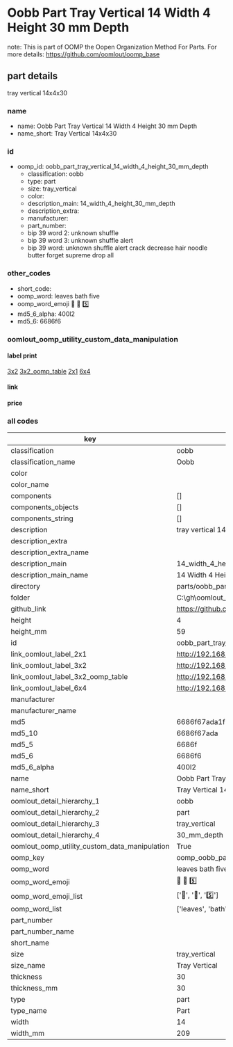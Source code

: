 # Oobb Part Tray Vertical 14 Width 4 Height 30 mm Depth  

note: This is part of OOMP the Oopen Organization Method For Parts. For more details: https://github.com/oomlout/oomp_base

##  part details
  



tray vertical 14x4x30



### name
* name: Oobb Part Tray Vertical 14 Width 4 Height 30 mm Depth
* name_short: Tray Vertical 14x4x30 
### id
* oomp_id: oobb_part_tray_vertical_14_width_4_height_30_mm_depth
  * classification: oobb
  * type: part
  * size: tray_vertical
  * color: 
  * description_main: 14_width_4_height_30_mm_depth
  * description_extra: 
  * manufacturer: 
  * part_number: 
  * bip 39 word 2: unknown shuffle
  * bip 39 word 3: unknown shuffle alert
  * bip 39 word: unknown shuffle alert crack decrease hair noodle butter forget supreme drop all

### other_codes
* short_code: 
* oomp_word: leaves bath five
* oomp_word_emoji :leaves: :bath: :five:
* md5_6_alpha: 400l2
* md5_6: 6686f6






### oomlout_oomp_utility_custom_data_manipulation
#### label print
[3x2](http://192.168.1.245:1112/?label=oomp%20400l2)
[3x2_oomp_table](http://192.168.1.108:1112/?label=oomp%20400l2)
[2x1](http://192.168.1.242:1112/?label=oomp%20400l2)
[6x4](http://192.168.1.55:1112/?label=oomp%20400l2)    

#### link

                              

#### price







### all codes 
| key | value |  
| --- | --- |  
| classification | oobb |  
| classification_name | Oobb |  
| color |  |  
| color_name |  |  
| components | [] |  
| components_objects | [] |  
| components_string | [] |  
| description | tray vertical 14x4x30 |  
| description_extra |  |  
| description_extra_name |  |  
| description_main | 14_width_4_height_30_mm_depth |  
| description_main_name | 14 Width 4 Height 30 mm Depth |  
| directory | parts/oobb_part_tray_vertical_14_width_4_height_30_mm_depth |  
| folder | C:\gh\oomlout_oobb_version_4_generated_parts\parts\oobb_part_tray_vertical_14_width_4_height_30_mm_depth |  
| github_link | https://github.com/oomlout/oomlout_oomp_part_src/tree/main/parts/oobb_part_tray_vertical_14_width_4_height_30_mm_depth |  
| height | 4 |  
| height_mm | 59 |  
| id | oobb_part_tray_vertical_14_width_4_height_30_mm_depth |  
| link_oomlout_label_2x1 | http://192.168.1.242:1112/?label=oomp%20400l2 |  
| link_oomlout_label_3x2 | http://192.168.1.245:1112/?label=oomp%20400l2 |  
| link_oomlout_label_3x2_oomp_table | http://192.168.1.108:1112/?label=oomp%20400l2 |  
| link_oomlout_label_6x4 | http://192.168.1.55:1112/?label=oomp%20400l2 |  
| manufacturer |  |  
| manufacturer_name |  |  
| md5 | 6686f67ada1f52c1a11c931c0c71df6f |  
| md5_10 | 6686f67ada |  
| md5_5 | 6686f |  
| md5_6 | 6686f6 |  
| md5_6_alpha | 400l2 |  
| name | Oobb Part Tray Vertical 14 Width 4 Height 30 mm Depth |  
| name_short | Tray Vertical 14x4x30  |  
| oomlout_detail_hierarchy_1 | oobb |  
| oomlout_detail_hierarchy_2 | part |  
| oomlout_detail_hierarchy_3 | tray_vertical |  
| oomlout_detail_hierarchy_4 | 30_mm_depth |  
| oomlout_oomp_utility_custom_data_manipulation | True |  
| oomp_key | oomp_oobb_part_tray_vertical_14_width_4_height_30_mm_depth |  
| oomp_word | leaves bath five |  
| oomp_word_emoji | :leaves: :bath: :five: |  
| oomp_word_emoji_list | [':leaves:', ':bath:', ':five:'] |  
| oomp_word_list | ['leaves', 'bath', 'five'] |  
| part_number |  |  
| part_number_name |  |  
| short_name |  |  
| size | tray_vertical |  
| size_name | Tray Vertical |  
| thickness | 30 |  
| thickness_mm | 30 |  
| type | part |  
| type_name | Part |  
| width | 14 |  
| width_mm | 209 |  
